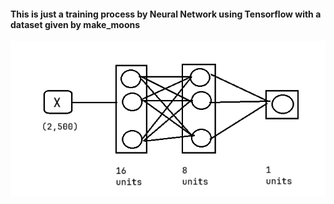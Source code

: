#### This is just a training process by Neural Network using Tensorflow with a dataset given by make_moons

![Neural Network](https://github.com/hoanglvuit/TrainNN_with_tensorflow/blob/2769db969c379c64f16c4839c9643995c8b731db/neural_network.png)
